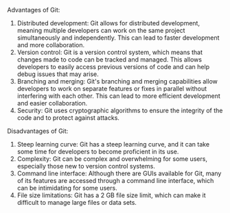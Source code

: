 Advantages of Git:
1. Distributed development: Git allows for distributed development, meaning multiple developers can work on the same project simultaneously and independently. This can lead to faster development and more collaboration.
2. Version control: Git is a version control system, which means that changes made to code can be tracked and managed. This allows developers to easily access previous versions of code and can help debug issues that may arise.
3. Branching and merging: Git's branching and merging capabilities allow developers to work on separate features or fixes in parallel without interfering with each other. This can lead to more efficient development and easier collaboration.
4. Security: Git uses cryptographic algorithms to ensure the integrity of the code and to protect against attacks.

Disadvantages of Git:
1. Steep learning curve: Git has a steep learning curve, and it can take some time for developers to become proficient in its use.
2. Complexity: Git can be complex and overwhelming for some users, especially those new to version control systems.
3. Command line interface: Although there are GUIs available for Git, many of its features are accessed through a command line interface, which can be intimidating for some users.
4. File size limitations: Git has a 2 GB file size limit, which can make it difficult to manage large files or data sets.
